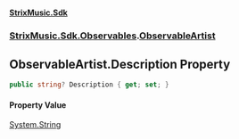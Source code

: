 #### [StrixMusic.Sdk](./index.md 'index')
### [StrixMusic.Sdk.Observables](./StrixMusic-Sdk-Observables.md 'StrixMusic.Sdk.Observables').[ObservableArtist](./StrixMusic-Sdk-Observables-ObservableArtist.md 'StrixMusic.Sdk.Observables.ObservableArtist')
## ObservableArtist.Description Property
```csharp
public string? Description { get; set; }
```
#### Property Value
[System.String](https://docs.microsoft.com/en-us/dotnet/api/System.String 'System.String')  
